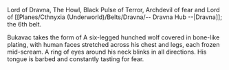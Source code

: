 Lord of Dravna, The Howl, Black Pulse of Terror, Archdevil of fear and Lord of [[Planes/Cthnyxia (Underworld)/Belts/Dravna/-- Dravna Hub --|Dravna]]; the 6th belt.

Bukavac takes the form of A six-legged hunched wolf covered in bone-like plating, with human faces stretched across his chest and legs, each frozen mid-scream. A ring of eyes around his neck blinks in all directions. His tongue is barbed and constantly tasting for fear.
